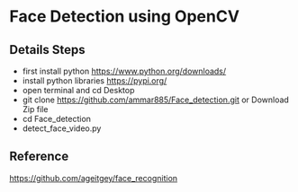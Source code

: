 # Face Detection using OpenCV
## Details Steps 

- first install python https://www.python.org/downloads/
- install python libraries https://pypi.org/
- open terminal and cd Desktop 
- git clone  https://github.com/ammar885/Face_detection.git or Download Zip file
- cd Face_detection
- detect_face_video.py

## Reference 
https://github.com/ageitgey/face_recognition
